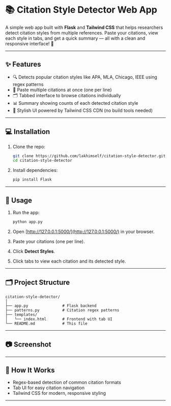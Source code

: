 


# 📚 Citation Style Detector Web App 

A simple web app built with **Flask** and **Tailwind CSS** that helps researchers detect citation styles from multiple references. Paste your citations, view each style in tabs, and get a quick summary — all with a clean and responsive interface! 🚀

---

## ✨ Features

- 🔍 Detects popular citation styles like APA, MLA, Chicago, IEEE using regex patterns  
- 📝 Paste multiple citations at once (one per line)  
- 🗂️ Tabbed interface to browse citations individually  
- 📊 Summary showing counts of each detected citation style  
- 🎨 Stylish UI powered by Tailwind CSS CDN (no build tools needed)  

---

## 💻 Installation

1. Clone the repo:

   ```bash
   git clone https://github.com/lakhimself/citation-style-detector.git
   cd citation-style-detector

3. Install dependencies:

   ```bash
   pip install Flask
   ```

---

## 🚀 Usage

1. Run the app:

   ```bash
   python app.py
   ```

2. Open [http://127.0.0.1:5000/](http://127.0.0.1:5000/) in your browser.

3. Paste your citations (one per line).

4. Click **Detect Styles**.

5. Click tabs to view each citation and its detected style.

---

## 🗂️ Project Structure

```
citation-style-detector/
│
├── app.py               # Flask backend
├── patterns.py          # Citation regex patterns
├── templates/
│   └── index.html       # Frontend with tab UI
└── README.md            # This file
```

---

## 📷 Screenshot



---

## 🧠 How It Works

* Regex-based detection of common citation formats
* Tab UI for easy citation navigation
* Tailwind CSS for modern, responsive styling

---
